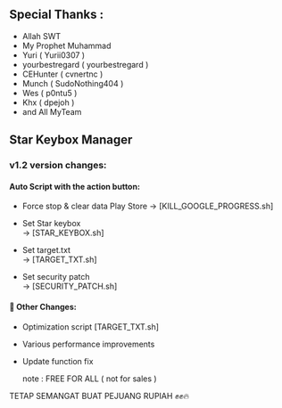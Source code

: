 ## Special Thanks :

- Allah SWT 
- My Prophet Muhammad
- Yuri ( Yurii0307 )
- yourbestregard ( yourbestregard )
- CEHunter ( cvnertnc )
- Munch ( SudoNothing404 )
- Wes ( p0ntu5 )
- Khx ( dpejoh )
- and All MyTeam

## Star Keybox Manager

### v1.2 version changes:

#### Auto Script with the action button:
- Force stop & clear data Play Store 
  → [KILL_GOOGLE_PROGRESS.sh]

- Set Star keybox  
  → [STAR_KEYBOX.sh]

- Set target.txt  
  → [TARGET_TXT.sh]

- Set security patch  
  → [SECURITY_PATCH.sh]

#### 🔧 Other Changes:
- Optimization script [TARGET_TXT.sh]
- Various performance improvements
- Update function fix
  
  note : FREE FOR ALL ( not for sales )

TETAP SEMANGAT BUAT PEJUANG RUPIAH ✊✊🔥
